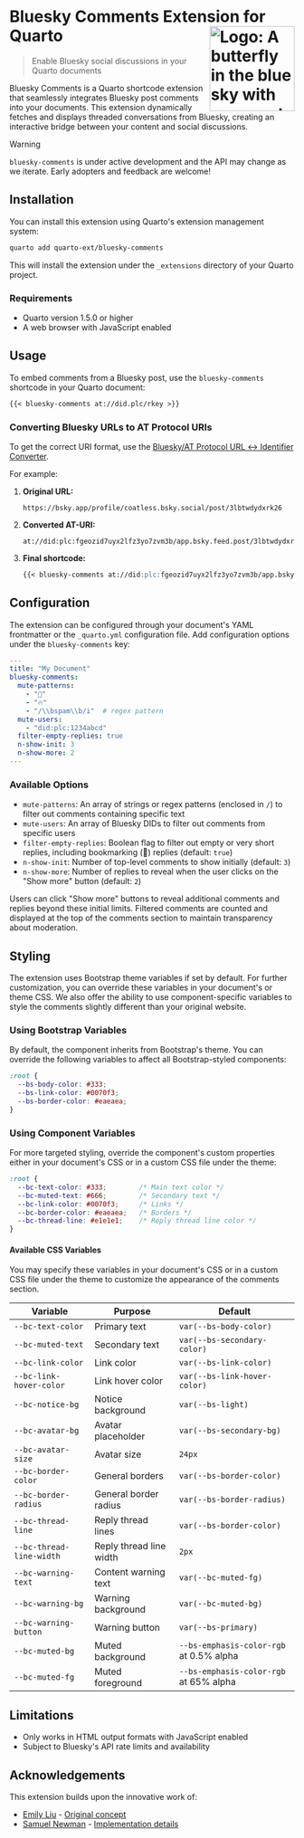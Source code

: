 # Bluesky Comments Extension for Quarto <img src="https://github.com/user-attachments/assets/260e97ce-6941-4f3a-8dc8-b7125522ebc0" align="right" alt="Logo: A butterfly in the blue sky with comments" width="150"/>

> Enable Bluesky social discussions in your Quarto documents

Bluesky Comments is a Quarto shortcode extension that seamlessly integrates Bluesky post comments into your documents. This extension dynamically fetches and displays threaded conversations from Bluesky, creating an interactive bridge between your content and social discussions.

> [!WARNING]
>
> `bluesky-comments` is under active development and the API may change as we iterate. Early adopters and feedback are welcome!

## Installation

You can install this extension using Quarto's extension management system:

```bash
quarto add quarto-ext/bluesky-comments
```

This will install the extension under the `_extensions` directory of your Quarto project.

### Requirements

- Quarto version 1.5.0 or higher
- A web browser with JavaScript enabled

## Usage

To embed comments from a Bluesky post, use the `bluesky-comments` shortcode in your Quarto document:

````markdown
{{< bluesky-comments at://did.plc/rkey >}}
````

### Converting Bluesky URLs to AT Protocol URIs

To get the correct URI format, use the [Bluesky/AT Protocol URL ↔ Identifier Converter](https://web-apps.thecoatlessprofessor.com/bluesky/profile-or-post-to-did-at-uri.html).

For example:

1. **Original URL:**
   ```
   https://bsky.app/profile/coatless.bsky.social/post/3lbtwdydxrk26
   ```

2. **Converted AT-URI:**
   ```
   at://did:plc:fgeozid7uyx2lfz3yo7zvm3b/app.bsky.feed.post/3lbtwdydxrk26
   ```

3. **Final shortcode:**
   ````markdown
   {{< bluesky-comments at://did:plc:fgeozid7uyx2lfz3yo7zvm3b/app.bsky.feed.post/3lbtwdydxrk26 >}}
   ````

## Configuration

The extension can be configured through your document's YAML frontmatter or the `_quarto.yml` configuration file. Add configuration options under the `bluesky-comments` key:

```yaml
---
title: "My Document"
bluesky-comments:
  mute-patterns:
    - "📌"
    - "🔥"
    - "/\\bspam\\b/i"  # regex pattern
  mute-users:
    - "did:plc:1234abcd"
  filter-empty-replies: true
  n-show-init: 3
  n-show-more: 2
---
```

### Available Options

- `mute-patterns`: An array of strings or regex patterns (enclosed in `/`) to filter out comments containing specific text
- `mute-users`: An array of Bluesky DIDs to filter out comments from specific users
- `filter-empty-replies`: Boolean flag to filter out empty or very short replies, including bookmarking (📌) replies (default: `true`)
- `n-show-init`: Number of top-level comments to show initially (default: `3`)
- `n-show-more`: Number of replies to reveal when the user clicks on the "Show more" button (default: `2`)

Users can click "Show more" buttons to reveal additional comments and replies beyond these initial limits. Filtered comments are counted and displayed at the top of the comments section to maintain transparency about moderation.

## Styling

The extension uses Bootstrap theme variables if set by default. For further customization, you can override these variables in your document's or theme CSS. We also offer the ability to use component-specific variables to style the comments slightly different than your original website.

### Using Bootstrap Variables

By default, the component inherits from Bootstrap's theme. You can override the following variables to affect all Bootstrap-styled components:

```css
:root {
  --bs-body-color: #333;
  --bs-link-color: #0070f3;
  --bs-border-color: #eaeaea;
}
```

### Using Component Variables

For more targeted styling, override the component's custom properties either in your document's CSS or in a custom CSS file under the theme:

```css
:root {
  --bc-text-color: #333;        /* Main text color */
  --bc-muted-text: #666;        /* Secondary text */
  --bc-link-color: #0070f3;     /* Links */
  --bc-border-color: #eaeaea;   /* Borders */
  --bc-thread-line: #e1e1e1;    /* Reply thread line color */
}
```

#### Available CSS Variables

You may specify these variables in your document's CSS or in a custom CSS file under the theme to customize the appearance of the comments section.

| Variable | Purpose | Default |
|----------|---------|---------|
| `--bc-text-color` | Primary text | `var(--bs-body-color)` |
| `--bc-muted-text` | Secondary text | `var(--bs-secondary-color)` |
| `--bc-link-color` | Link color | `var(--bs-link-color)` |
| `--bc-link-hover-color` | Link hover color | `var(--bs-link-hover-color)` |
| `--bc-notice-bg` | Notice background | `var(--bs-light)` |
| `--bc-avatar-bg` | Avatar placeholder | `var(--bs-secondary-bg)` |
| `--bc-avatar-size` | Avatar size | `24px` |
| `--bc-border-color` | General borders | `var(--bs-border-color)` |
| `--bc-border-radius` | General border radius | `var(--bs-border-radius)` |
| `--bc-thread-line` | Reply thread lines | `var(--bs-border-color)` |
| `--bc-thread-line-width` | Reply thread line width | `2px` |
| `--bc-warning-text` | Content warning text | `var(--bc-muted-fg)` |
| `--bc-warning-bg` | Warning background | `var(--bc-muted-bg)` |
| `--bc-warning-button` | Warning button | `var(--bs-primary)` |
| `--bc-muted-bg` | Muted background | `--bs-emphasis-color-rgb` at 0.5% alpha |
| `--bc-muted-fg` | Muted foreground | `--bs-emphasis-color-rgb` at 65% alpha |


## Limitations

- Only works in HTML output formats with JavaScript enabled
- Subject to Bluesky's API rate limits and availability

## Acknowledgements

This extension builds upon the innovative work of:

- [Emily Liu](https://emilyliu.me/blog/comments) - [Original concept](https://bsky.app/profile/emilyliu.me/post/3lbqta5lnck2i)
- [Samuel Newman](https://bsky.app/profile/samuel.bsky.team) - [Implementation details](https://graysky.app/blog/2024-02-05-adding-blog-comments)

